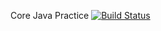 Core Java Practice [![Build Status](https://travis-ci.org/bhupal4all/core-java-practice.svg?branch=master)](https://travis-ci.org/bhupal4all/core-java-practice)
